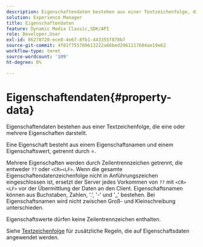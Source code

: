 ```yaml
---
description: Eigenschaftendaten bestehen aus einer Textzeichenfolge, die eine oder mehrere Eigenschaften darstellt.
solution: Experience Manager
title: Eigenschaftendaten
feature: Dynamic Media Classic,SDK/API
role: Developer,User
exl-id: 86278720-ece0-4e67-8fb1-443355f878b7
source-git-commit: 4f81f755789613222a66bed2961117604ae19e62
workflow-type: tm+mt
source-wordcount: '109'
ht-degree: 0%

---
```


# Eigenschaftendaten{#property-data}

Eigenschaftendaten bestehen aus einer Textzeichenfolge, die eine oder mehrere Eigenschaften darstellt.

Eine Eigenschaft besteht aus einem Eigenschaftsnamen und einem Eigenschaftswert, getrennt durch =.

Mehrere Eigenschaften werden durch Zeilentrennzeichen getrennt, die entweder `??` oder `<CR><LF>`. Wenn die gesamte Eigenschaftendatenzeichenfolge nicht in Anführungszeichen eingeschlossen ist, ersetzt der Server jedes Vorkommen von `??` mit `<CR><LF>` vor der Übermittlung der Daten an den Client. Eigenschaftsnamen können aus Buchstaben, Zahlen, &#39;.&#39;, &#39;-&#39; und &#39;_&#39; bestehen. Bei Eigenschaftsnamen wird nicht zwischen Groß- und Kleinschreibung unterschieden.

Eigenschaftswerte dürfen keine Zeilentrennzeichen enthalten.

Siehe [Textzeichenfolge](../../../../../../is-api/image-catalog/image-serving-api-ref/c-image-catalog-reference/c-overview/c-common-data-types/r-text-string.md#reference-ae0a9e181b0e40c6bcdb43af7f481d63) für zusätzliche Regeln, die auf Eigenschaftsdaten angewendet werden.
